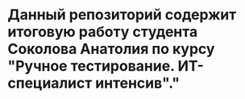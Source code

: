 # Данный репозиторий содержит итоговую работу студента Соколова Анатолия по курсу "Ручное тестирование. ИТ-специалист интенсив"." #
